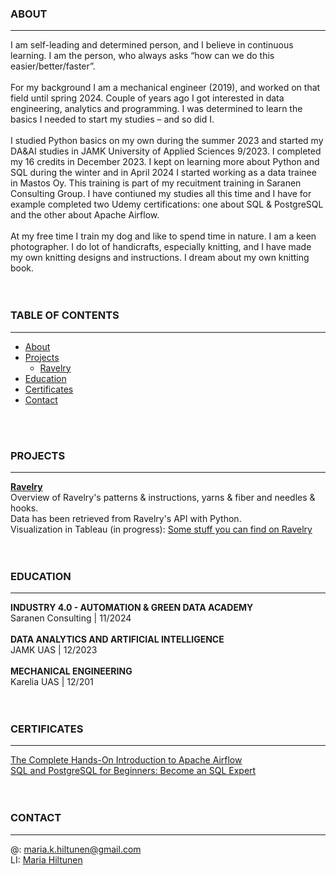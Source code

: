 ### ABOUT<br>
------
I am self-leading and determined person, and I believe in continuous learning. I am the person, who always asks “how can we do this easier/better/faster”. <br>
<br>
For my background I am a mechanical engineer (2019), and worked on that field until spring 2024. Couple of years ago I got interested in data engineering, analytics and programming. I was determined to learn the basics I 
needed to start my studies – and so did I.<br>
<br>
I studied Python basics on my own during the summer 2023 and started my DA&AI studies in JAMK University of Applied Sciences 9/2023. I completed my 16 credits in December 2023. I kept on learning more about Python and SQL during the winter and in April 2024 I started working as a data trainee in Mastos Oy. This training is part of my recuitment training in Saranen Consulting Group. I have contiuned my studies all this time and I have for example completed two Udemy certifications: one about SQL & PostgreSQL and the other about Apache Airflow.<br>
<br>
At my free time I train my dog and like to spend time in nature. I am a keen photographer. I do lot of handicrafts, especially knitting, and I have made my own knitting designs and instructions. I dream about my own knitting book.<br>
<br>
<br>

### TABLE OF CONTENTS<br>
------
- [About](#about)
- [Projects](#projects)
  - [Ravelry](#ravelry)
- [Education](#education)
- [Certificates](#certificates)
- [Contact](#contact)<br>
<br>
<br>

### PROJECTS<br>
------
[<b>Ravelry</b>](https://github.com/MariaHiltunen/Dataportfolio/tree/main/Project%20Ravelry)<br>
Overview of Ravelry's patterns & instructions, yarns & fiber and needles & hooks.<br>
Data has been retrieved from Ravelry's API with Python.<br>
Visualization in Tableau (in progress): [Some stuff you can find on Ravelry](https://public.tableau.com/app/profile/maria.hiltunen/viz/SomestuffyoucanfindonRavelry/Dashboard1) <br>
<br>
<br>

### EDUCATION<br>
------
<b>INDUSTRY 4.0 - AUTOMATION & GREEN DATA ACADEMY</b><br>
Saranen Consulting | 11/2024<br>
<br>
<b>DATA ANALYTICS AND ARTIFICIAL INTELLIGENCE</b><br>
JAMK UAS | 12/2023<br>
<br>
<b>MECHANICAL ENGINEERING</b><br>
Karelia UAS | 12/201<br>
<br>
<br>

### CERTIFICATES<br>
------
[The Complete Hands-On Introduction to Apache Airflow](https://www.udemy.com/course/the-complete-hands-on-course-to-master-apache-airflow/)<br>
[SQL and PostgreSQL for Beginners: Become an SQL Expert](https://www.udemy.com/course/sql-and-postgresql-for-beginners/?couponCode=ST14MT101024)<br>
<br>
<br>

### CONTACT<br>
------
@: maria.k.hiltunen@gmail.com <br>
LI: [Maria Hiltunen](https://www.linkedin.com/in/maria-hiltunen/)
